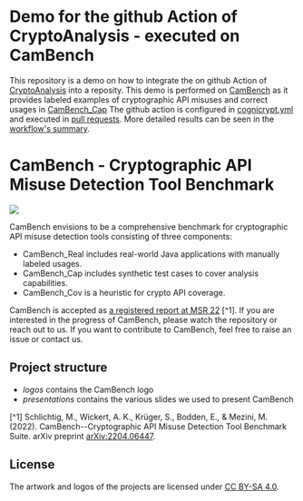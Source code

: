 # Demo for the github Action of CryptoAnalysis - executed on CamBench
This repository is a demo on how to integrate the on github Action of [CryptoAnalysis](https://github.com/CROSSINGTUD/CryptoAnalysis) into a reposity.
This demo is performed on [CamBench](https://github.com/CROSSINGTUD/CamBench) as it provides labeled examples of cryptographic API misuses and correct usages in [CamBench_Cap](https://github.com/CROSSINGTUD/CamBench/tree/main/CamBench_Cap)
The github action is configured in [cognicrypt.yml](https://github.com/CROSSINGTUD/CryptoAnalysis-demo/blob/main/.github/workflows/cognicrypt.yml) and executed in [pull requests](https://github.com/CROSSINGTUD/CryptoAnalysis-demo/pull/1). More detailed results can be seen in the [workflow's summary](https://github.com/CROSSINGTUD/CryptoAnalysis-demo/actions/runs/14669181128).



# CamBench - Cryptographic API Misuse Detection Tool Benchmark

![](./logos/CamBench.png)

CamBench envisions to be a comprehensive benchmark for cryptographic API misuse detection tools consisting of three components: 
- CamBench_Real includes real-world Java applications with manually labeled usages. 
- CamBench_Cap includes synthetic test cases to cover analysis capabilities.
- CamBench_Cov is a heuristic for crypto API coverage. 

CamBench is accepted as [a registered report at MSR 22](https://conf.researchr.org/track/msr-2022/msr-2022-registered-reports?#event-overview) [^1].
If you are interested in the progress of CamBench, please watch the repository or reach out to us. 
If you want to contribute to CamBench, feel free to raise an issue or contact us. 


## Project structure

- *logos* contains the CamBench logo 
- *presentations* contains the various slides we used to present CamBench

[^1] Schlichtig, M., Wickert, A. K., Krüger, S., Bodden, E., & Mezini, M. (2022). CamBench--Cryptographic API Misuse Detection Tool Benchmark Suite. arXiv preprint [arXiv:2204.06447](https://arxiv.org/abs/2204.06447).

## License

The artwork and logos of the projects are licensed under [CC BY-SA 4.0](https://creativecommons.org/licenses/by-sa/4.0/).
